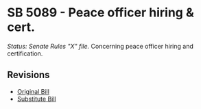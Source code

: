 # SB 5089 - Peace officer hiring & cert.
*Status: Senate Rules "X" file.*
Concerning peace officer hiring and certification.

## Revisions
* [Original Bill](1/)
* [Substitute Bill](S/)